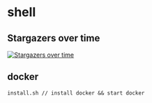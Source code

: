 # shell
## Stargazers over time
[![Stargazers over time](https://starchart.cc/willis-yang/shell.svg?variant=adaptive)](https://starchart.cc/willis-yang/shell)

## docker
```
install.sh // install docker && start docker
```
